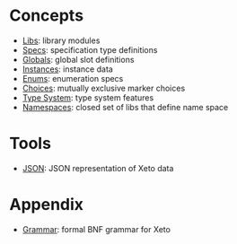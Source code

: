 # Concepts

- [Libs](Libs.md): library modules
- [Specs](Specs.md): specification type definitions
- [Globals](Globals.md): global slot definitions
- [Instances](Instances.md): instance data
- [Enums](Enums.md): enumeration specs
- [Choices](Choices.md): mutually exclusive marker choices
- [Type System](TypeSystem.md): type system features
- [Namespaces](Namespaces.md): closed set of libs that define name space

# Tools

- [JSON](Json.md): JSON representation of Xeto data

# Appendix

- [Grammar](Grammar.md): formal BNF grammar for Xeto

